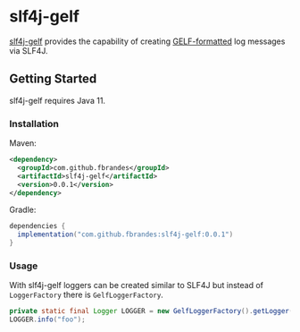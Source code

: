 # slf4j-gelf 
[slf4j-gelf](https://github.com/fbrandes/slf4j-gelf) provides the capability of creating [GELF-formatted](https://docs.graylog.org/en/latest/pages/gelf.html) log messages via SLF4J. 

## Getting Started
slf4j-gelf requires Java 11.

### Installation
Maven: 
```xml
<dependency>
  <groupId>com.github.fbrandes</groupId>
  <artifactId>slf4j-gelf</artifactId>
  <version>0.0.1</version>
</dependency>
```

Gradle: 
```gradle
dependencies {
  implementation("com.github.fbrandes:slf4j-gelf:0.0.1")
}
```

### Usage
With slf4j-gelf loggers can be created similar to SLF4J but instead of ```LoggerFactory``` there is ```GelfLoggerFactory```.
```java
private static final Logger LOGGER = new GelfLoggerFactory().getLogger(Log4jTest.class);
LOGGER.info("foo");
```